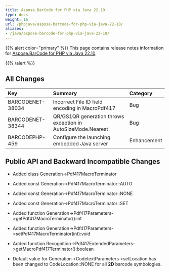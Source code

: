 ```yaml
---
title: Aspose.BarCode for PHP via Java 22.10
type: docs
weight: 16
url: /phpjava/aspose-barcode-for-php-via-java-22-10/
aliases:
- /java/aspose-barcode-for-php-via-java-22-10/
---
```


{{% alert color="primary" %}}
This page contains release notes information for [Aspose.BarCode for PHP via Java 22.10](https://downloads.aspose.com/barcode/php/new-releases/aspose.barcode-for-php-via-java-22.10/).

{{% /alert %}} 
## **All Changes**

|**Key**|**Summary**|**Category**|
| :- | :- | :- |
|BARCODENET-38034|Incorrect File ID field encoding in MacroPdf417|Bug|
|BARCODENET-38344|QR/GS1QR generation throws exception in AutoSizeMode.Nearest|Bug|
|BARCODEPHP-459|Configure the launching embedded Java server|Enhancement|

## **Public API and Backward Incompatible Changes**

- Added class Generation->Pdf417MacroTerminator
- Added const Generation->Pdf417MacroTerminator::AUTO
- Added const Generation->Pdf417MacroTerminator::NONE
- Added const Generation->Pdf417MacroTerminator::SET
- Added function Generation->Pdf417Parameters->getPdf417MacroTerminator():int
- Added function Generation->Pdf417Parameters->setPdf417MacroTerminator(int):void
- Added function Recognition->Pdf417ExtendedParameters->getMacroPdf417Terminator():boolean

- Default value for Generation->CodetextParameters->setLocation has been changed to CodeLocation::NONE for all **2D** barcode symbologies.
